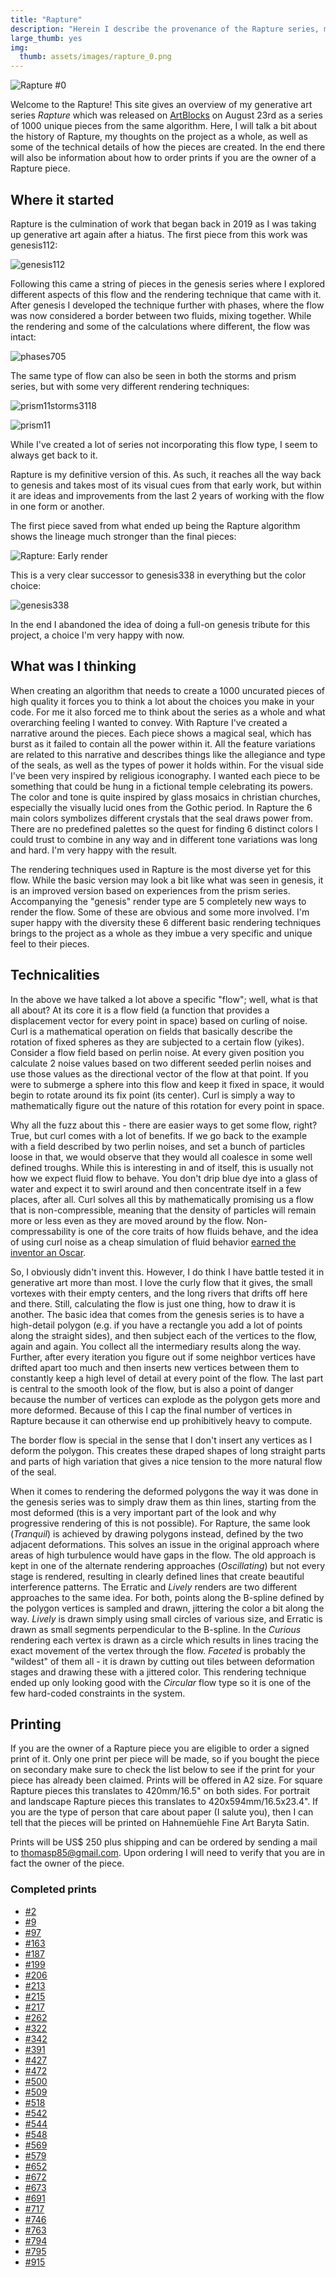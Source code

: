 ```yaml
---
title: "Rapture"
description: "Herein I describe the provenance of the Rapture series, my though process, and some technical details about how it is made."
large_thumb: yes
img:
  thumb: assets/images/rapture_0.png
---
```


![Rapture \#0](/assets/images/rapture_0.png)

Welcome to the Rapture! This site gives an overview of my generative art series *Rapture* which was released on [ArtBlocks](https://artblocks.io/project/141) on August 23rd as a series of 1000 unique pieces from the same algorithm. Here, I will talk a bit about the history of Rapture, my thoughts on the project as a whole, as well as some of the technical details of how the pieces are created. In the end there will also be information about how to order prints if you are the owner of a Rapture piece.

## Where it started

Rapture is the culmination of work that began back in 2019 as I was taking up generative art again after a hiatus. The first piece from this work was genesis112:

![genesis112](https://www.data-imaginist.com/art/005_genesis/genesis112_hu940eda6aa68a41b4b0a8e759d476cd8d_143478_0x1000_resize_box_2.png "genesis112")

Following this came a string of pieces in the genesis series where I explored different aspects of this flow and the rendering technique that came with it. After genesis I developed the technique further with phases, where the flow was now considered a border between two fluids, mixing together. While the rendering and some of the calculations where different, the flow was intact:

![phases705](https://www.data-imaginist.com/art/006_phases/phases705_hu248415ca3909e719104e1fbf6b6627e2_102556_0x1000_resize_box_2.png "phases705")

The same type of flow can also be seen in both the storms and prism series, but with some very different rendering techniques:

![![prism11](https://www.data-imaginist.com/art/009_prism/prism11_hu15289d2f1463b5da795637ea5a2d64b3_23591896_0x1000_resize_box_2.png "prism11")storms3118](https://www.data-imaginist.com/art/007_storms/storms3118_hub2dbdbce8d1d82a484ac168016d906aa_1838520_0x1000_resize_box_2.png "storms3118")

![prism11](https://www.data-imaginist.com/art/009_prism/prism11_hu15289d2f1463b5da795637ea5a2d64b3_23591896_0x1000_resize_box_2.png "prism11")

While I've created a lot of series not incorporating this flow type, I seem to always get back to it.

Rapture is my definitive version of this. As such, it reaches all the way back to genesis and takes most of its visual cues from that early work, but within it are ideas and improvements from the last 2 years of working with the flow in one form or another.

The first piece saved from what ended up being the Rapture algorithm shows the lineage much stronger than the final pieces:

![Rapture: Early render](/assets/images/rapture_first_save.png "Rapture: Early render")

This is a very clear successor to genesis338 in everything but the color choice:

![genesis338](https://www.data-imaginist.com/art/005_genesis/genesis338_hu19fc60717d90451585acb0fb6a565bcb_106689_0x1000_resize_box_2.png "genesis338")

In the end I abandoned the idea of doing a full-on genesis tribute for this project, a choice I'm very happy with now.

## What was I thinking

When creating an algorithm that needs to create a 1000 uncurated pieces of high quality it forces you to think a lot about the choices you make in your code. For me it also forced me to think about the series as a whole and what overarching feeling I wanted to convey. With Rapture I've created a narrative around the pieces. Each piece shows a magical seal, which has burst as it failed to contain all the power within it. All the feature variations are related to this narrative and describes things like the allegiance and type of the seals, as well as the types of power it holds within. For the visual side I've been very inspired by religious iconography. I wanted each piece to be something that could be hung in a fictional temple celebrating its powers. The color and tone is quite inspired by glass mosaics in christian churches, especially the visually lucid ones from the Gothic period. In Rapture the 6 main colors symbolizes different crystals that the seal draws power from. There are no predefined palettes so the quest for finding 6 distinct colors I could trust to combine in any way and in different tone variations was long and hard. I'm very happy with the result.

The rendering techniques used in Rapture is the most diverse yet for this flow. While the basic version may look a bit like what was seen in genesis, it is an improved version based on experiences from the prism series. Accompanying the "genesis" render type are 5 completely new ways to render the flow. Some of these are obvious and some more involved. I'm super happy with the diversity these 6 different basic rendering techniques brings to the project as a whole as they imbue a very specific and unique feel to their pieces.

## Technicalities

In the above we have talked a lot above a specific "flow"; well, what is that all about? At its core it is a flow field (a function that provides a displacement vector for every point in space) based on curling of noise. Curl is a mathematical operation on fields that basically describe the rotation of fixed spheres as they are subjected to a certain flow (yikes). Consider a flow field based on perlin noise. At every given position you calculate 2 noise values based on two different seeded perlin noises and use those values as the directional vector of the flow at that point. If you were to submerge a sphere into this flow and keep it fixed in space, it would begin to rotate around its fix point (its center). Curl is simply a way to mathematically figure out the nature of this rotation for every point in space.

Why all the fuzz about this - there are easier ways to get some flow, right? True, but curl comes with a lot of benefits. If we go back to the example with a field described by two perlin noises, and set a bunch of particles loose in that, we would observe that they would all coalesce in some well defined troughs. While this is interesting in and of itself, this is usually not how we expect fluid flow to behave. You don't drip blue dye into a glass of water and expect it to swirl around and then concentrate itself in a few places, after all. Curl solves all this by mathematically promising us a flow that is non-compressible, meaning that the density of particles will remain more or less even as they are moved around by the flow. Non-compressability is one of the core traits of how fluids behave, and the idea of using curl noise as a cheap simulation of fluid behavior [earned the inventor an Oscar](https://www.cs.ubc.ca/news/2015/02/robert-bridson-earns-sci-tech-oscar-bringing-real-world-simulations-hollywood).

So, I obviously didn't invent this. However, I do think I have battle tested it in generative art more than most. I love the curly flow that it gives, the small vortexes with their empty centers, and the long rivers that drifts off here and there. Still, calculating the flow is just one thing, how to draw it is another. The basic idea that comes from the genesis series is to have a high-detail polygon (e.g. if you have a rectangle you add a lot of points along the straight sides), and then subject each of the vertices to the flow, again and again. You collect all the intermediary results along the way. Further, after every iteration you figure out if some neighbor vertices have drifted apart too much and then inserts new vertices between them to constantly keep a high level of detail at every point of the flow. The last part is central to the smooth look of the flow, but is also a point of danger because the number of vertices can explode as the polygon gets more and more deformed. Because of this I cap the final number of vertices in Rapture because it can otherwise end up prohibitively heavy to compute.

The border flow is special in the sense that I don't insert any vertices as I deform the polygon. This creates these draped shapes of long straight parts and parts of high variation that gives a nice tension to the more natural flow of the seal.

When it comes to rendering the deformed polygons the way it was done in the genesis series was to simply draw them as thin lines, starting from the most deformed (this is a very important part of the look and why progressive rendering of this is not possible). For Rapture, the same look (*Tranquil*) is achieved by drawing polygons instead, defined by the two adjacent deformations. This solves an issue in the original approach where areas of high turbulence would have gaps in the flow. The old approach is kept in one of the alternate rendering approaches (*Oscillating*) but not every stage is rendered, resulting in clearly defined lines that create beautiful interference patterns. The Erratic and *Lively* renders are two different approaches to the same idea. For both, points along the B-spline defined by the polygon vertices is sampled and drawn, jittering the color a bit along the way. *Lively* is drawn simply using small circles of various size, and Erratic is drawn as small segments perpendicular to the B-spline. In the *Curious* rendering each vertex is drawn as a circle which results in lines tracing the exact movement of the vertex through the flow. *Faceted* is probably the "wildest" of them all - it is drawn by cutting out tiles between deformation stages and drawing these with a jittered color. This rendering technique ended up only looking good with the *Circular* flow type so it is one of the few hard-coded constraints in the system.

## Printing

If you are the owner of a Rapture piece you are eligible to order a signed print of it. Only one print per piece will be made, so if you bought the piece on secondary make sure to check the list below to see if the print for your piece has already been claimed. Prints will be offered in A2 size. For square Rapture pieces this translates to 420mm/16.5" on both sides. For portrait and landscape Rapture pieces this translates to 420x594mm/16.5x23.4". If you are the type of person that care about paper (I salute you), then I can tell that the pieces will be printed on Hahnemüehle Fine Art Baryta Satin.

Prints will be US$ 250 plus shipping and can be ordered by sending a mail to [thomasp85@gmail.com](mailto:thomasp85@gmail.com). Upon ordering I will need to verify that you are in fact the owner of the piece.

### Completed prints

- [#2](https://artblocks.io/token/14100002)
- [#9](https://artblocks.io/token/14100009)
- [#97](https://artblocks.io/token/141000097)
- [#163](https://artblocks.io/token/141000163)
- [#187](https://artblocks.io/token/141000187)
- [#199](https://artblocks.io/token/141000199)
- [#206](https://artblocks.io/token/141000206)
- [#213](https://artblocks.io/token/141000213)
- [#215](https://artblocks.io/token/141000215)
- [#217](https://artblocks.io/token/141000217)
- [#262](https://artblocks.io/token/141000262)
- [#322](https://artblocks.io/token/141000322)
- [#342](https://artblocks.io/token/141000342)
- [#391](https://artblocks.io/token/141000391)
- [#427](https://artblocks.io/token/141000427)
- [#472](https://artblocks.io/token/141000472)
- [#500](https://artblocks.io/token/141000500)
- [#509](https://artblocks.io/token/141000509)
- [#518](https://artblocks.io/token/141000518)
- [#542](https://artblocks.io/token/141000542)
- [#544](https://artblocks.io/token/141000544)
- [#548](https://artblocks.io/token/141000548)
- [#569](https://artblocks.io/token/141000569)
- [#579](https://artblocks.io/token/141000579)
- [#652](https://artblocks.io/token/141000652)
- [#672](https://artblocks.io/token/141000672)
- [#673](https://artblocks.io/token/141000673)
- [#691](https://artblocks.io/token/141000691)
- [#717](https://artblocks.io/token/141000717)
- [#746](https://artblocks.io/token/141000746)
- [#763](https://artblocks.io/token/141000763)
- [#794](https://artblocks.io/token/141000794)
- [#795](https://artblocks.io/token/141000795)
- [#915](https://artblocks.io/token/141000915)
